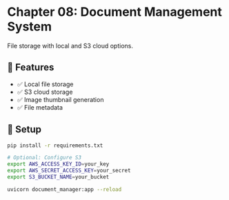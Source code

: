 # Chapter 08: Document Management System

File storage with local and S3 cloud options.

## 🎯 Features

- ✅ Local file storage
- ✅ S3 cloud storage
- ✅ Image thumbnail generation
- ✅ File metadata

## 🚀 Setup

```bash
pip install -r requirements.txt

# Optional: Configure S3
export AWS_ACCESS_KEY_ID=your_key
export AWS_SECRET_ACCESS_KEY=your_secret
export S3_BUCKET_NAME=your_bucket

uvicorn document_manager:app --reload
```
